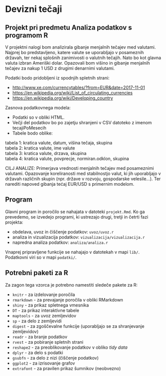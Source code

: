 # Devizni tečaji
## Projekt pri predmetu Analiza podatkov s programom R

V projektni nalogi bom analizirala gibanje menjalnih tečajev med valutami. Najprej bo predstavljeno, katere valute se uporabljajo v posameznih državah, ter nekaj splošnih zanimivosti o valutnih tečajih. Nato bo kot glavna valuta izbran Ameriški dolar. Opazovali bom višino in gibanje menjalnih tečajev za nakup 1 USD z drugimi denarnimi valutami.

Podatki bodo pridobljeni iz spodnjih spletnih strani:
* http://www.xe.com/currencytables/?from=EUR&date=2017-11-01
* https://en.wikipedia.org/wiki/List_of_circulating_currencies
* https://en.wikipedia.org/wiki/Developing_country

Zasnova podatkovnega modela:
* Podatki so v obliki HTML.
* Večji del podatkov bo po zajetju shranjeni v CSV datoteko z imenom tecajiPoMesecih
* Tabele bodo oblike:

tabela 1: kratica valute, datum, višina tečaja, skupina <br />
tabela 2: kratica valute, ime valute <br />
tabela 3: kratica valute, drzava, skupina <br />
tabela 4: kratica valute, povprecje, normiran.odklon, skupina                    

CILJ ANALIZE: Primerjava vrednosti menjalnih tečajev med posameznimi valutami. Opazovanje koreliranosti med stabilnostjo valut, ki jih uporabljajo v državah različnih skupin (npr. države v rozvoju, gospodarske velesile...). Ter narediti napoved gibanja tećaj EUR/USD s primernim modelom.

## Program

Glavni program in poročilo se nahajata v datoteki `projekt.Rmd`. Ko ga prevedemo,
se izvedejo programi, ki ustrezajo drugi, tretji in četrti fazi projekta:

* obdelava, uvoz in čiščenje podatkov: `uvoz/uvoz.r`
* analiza in vizualizacija podatkov: `vizualizacija/vizualizacija.r`
* napredna analiza podatkov: `analiza/analiza.r`

Vnaprej pripravljene funkcije se nahajajo v datotekah v mapi `lib/`. Podatkovni
viri so v mapi `podatki/`.

## Potrebni paketi za R

Za zagon tega vzorca je potrebno namestiti sledeče pakete za R:

* `knitr` - za izdelovanje poročila
* `rmarkdown` - za prevajanje poročila v obliki RMarkdown
* `shiny` - za prikaz spletnega vmesnika
* `DT` - za prikaz interaktivne tabele
* `maptools` - za uvoz zemljevidov
* `sp` - za delo z zemljevidi
* `digest` - za zgoščevalne funkcije (uporabljajo se za shranjevanje zemljevidov)
* `readr` - za branje podatkov
* `rvest` - za pobiranje spletnih strani
* `reshape2` - za preoblikovanje podatkov v obliko *tidy data*
* `dplyr` - za delo s podatki
* `gsubfn` - za delo z nizi (čiščenje podatkov)
* `ggplot2` - za izrisovanje grafov
* `extrafont` - za pravilen prikaz šumnikov (neobvezno)
